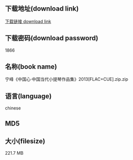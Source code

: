 ## 下载地址(download link)
[下载链接 download link](https://tutu365.netlify.app/?s=%E5%AE%81%E5%B3%B0%E3%80%8A%E4%B8%AD%E5%9B%BD%E5%BF%83%C2%B7%E4%B8%AD%E5%9B%BD%E5%BD%93%E4%BB%A3%E5%B0%8F%E6%8F%90%E7%90%B4%E4%BD%9C%E5%93%81%E9%9B%86%E3%80%8B2013%5BFLAC%2BCUE%5D.zip)

## 下载密码(download password)
1866

## 名称(book name)
宁峰《中国心·中国当代小提琴作品集》2013[FLAC+CUE].zip.zip

## 语言(language)
chinese

## MD5


## 大小(filesize)
221.7 MB
